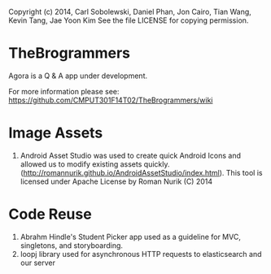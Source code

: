 Copyright (c) 2014, Carl Sobolewski, Daniel Phan, Jon Cairo, Tian Wang, 
Kevin Tang, Jae Yoon Kim
See the file LICENSE for copying permission.

TheBrogrammers
==============
Agora is a Q & A app under development.

For more information please see:
https://github.com/CMPUT301F14T02/TheBrogrammers/wiki




Image Assets
====
1. Android Asset Studio was used to create quick Android Icons and allowed us to modify existing assets quickly. (http://romannurik.github.io/AndroidAssetStudio/index.html). This tool is licensed under Apache License by Roman Nurik (C) 2014


Code Reuse
====
1. Abrahm Hindle's Student Picker app used as a guideline for MVC, singletons, and storyboarding.
2. loopj library used for asynchronous HTTP requests to elasticsearch and our server

